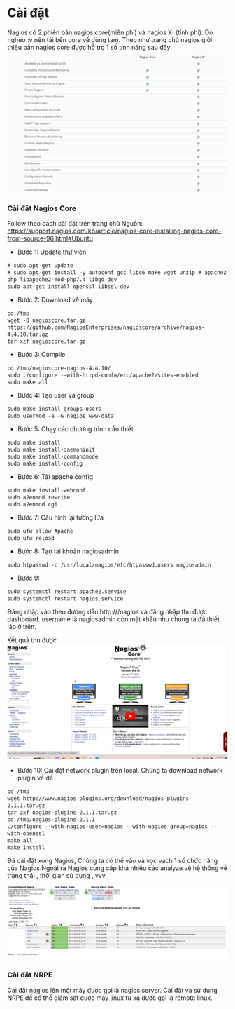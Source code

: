 # Cài đặt

Nagios có 2 phiên bản nagios core(miễn phí) và nagios XI (tính phí). Do nghèo :v nên tải bên core về dùng tạm. Theo như trang chủ nagios giới thiệu bản nagios core được hỗ trợ 1 số tính năng sau đây
 ![Images\Nagios-Introduction](Images\Nagios-Introduction1.png)
### Cài đặt Nagios Core
Follow theo cách cài đặt trên trang chủ
Nguồn: https://support.nagios.com/kb/article/nagios-core-installing-nagios-core-from-source-96.html#Ubuntu
- Bước 1: Update thư viên 
```
# sudo apt-get update
# sudo apt-get install -y autoconf gcc libc6 make wget unzip # apache2 php libapache2-mod-php7.4 libgd-dev
sudo apt-get install openssl libssl-dev
```
- Bước 2: Download về máy
```
cd /tmp
wget -O nagioscore.tar.gz https://github.com/NagiosEnterprises/nagioscore/archive/nagios-4.4.10.tar.gz
tar xzf nagioscore.tar.gz
```
- Bước 3: Complie 
```
cd /tmp/nagioscore-nagios-4.4.10/
sudo ./configure --with-httpd-conf=/etc/apache2/sites-enabled
sudo make all
```
- Bước 4: Tạo user và group
```
sudo make install-groups-users
sudo usermod -a -G nagios www-data
```

- Bước 5: Chạy các chương trình cần thiết
```
sudo make install
sudo make install-daemoninit
sudo make install-commandmode
sudo make install-config
```

- Bước 6: Tải apache config
```
sudo make install-webconf
sudo a2enmod rewrite
sudo a2enmod cgi
```

- Bước 7: Cấu hình lại tường lửa
```
sudo ufw allow Apache
sudo ufw reload
```
- Bước 8: Tạo tài khoản nagiosadmin
```
sudo htpasswd -c /usr/local/nagios/etc/htpasswd.users nagiosadmin
```

- Bước 9: 
```
sudo systemctl restart apache2.service
sudo systemctl restart nagios.service
```
Đăng nhập vào theo đường dẫn http://<IP>/nagios và đăng nhập thu được dashboard. username là nagiosadmin còn mật khẩu như chúng ta đã thiết lập ở trên.

Kết quả thu được
<img src="Images\Nagios Dashboard.png">

- Bước 10: Cài đặt network plugin trên local. Chúng ta download network plugin về để 
```
cd /tmp
wget http://www.nagios-plugins.org/download/nagios-plugins-2.1.1.tar.gz
tar zxf nagios-plugins-2.1.1.tar.gz
cd /tmp/nagios-plugins-2.1.1
./configure --with-nagios-user=nagios --with-nagios-group=nagios --with-openssl
make all
make install
```
 
 Đã cài đặt xong Nagios, Chúng ta có thể vào và vọc vach 1 số chức năng của Nagios.Ngoài ra Nagios cung cấp khá nhiều các analyze về hệ thống về trạng thái , thời gian sử dụng , vvv .

 <img src="Images\Nagios_Network-OK.png">

### Cài đặt NRPE

Cài đặt nagios lên một máy được gọi là nagios server. Cài đặt và sử dụng NRPE để có thể giám sát được máy linux từ xa được gọi là remote linux.



